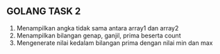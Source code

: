 ## GOLANG TASK 2

1. Menampilkan angka tidak sama antara array1 dan array2
2. Menampilkan bilangan genap, ganjil, prima beserta count
3. Mengenerate nilai kedalam bilangan prima dengan nilai min dan max